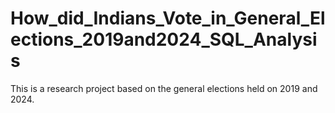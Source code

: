 # How_did_Indians_Vote_in_General_Elections_2019and2024_SQL_Analysis
This is a research project based on the general elections held on 2019 and 2024.
